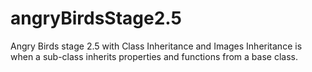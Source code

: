 # angryBirdsStage2.5
Angry Birds stage 2.5 with Class Inheritance and Images
Inheritance is when a sub-class inherits properties and functions from a base class.

